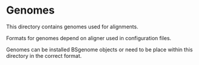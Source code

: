 # Genomes

This directory contains genomes used for alignments.

Formats for genomes depend on aligner used in configuration files.

Genomes can be installed BSgenome objects or need to be place within this directory in the correct format.
